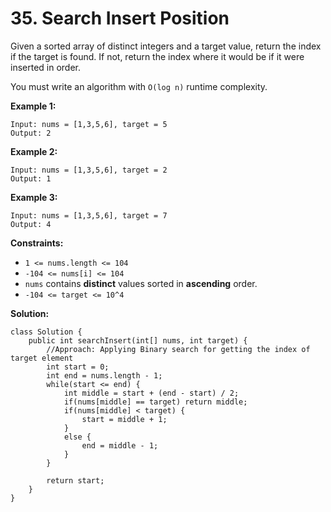 # 35. Search Insert Position

Given a sorted array of distinct integers and a target value, return the index if the target is found. If not, return the index where it would be if it were inserted in order.

You must write an algorithm with `O(log n)` runtime complexity.

**Example 1:**
```
Input: nums = [1,3,5,6], target = 5
Output: 2
```
**Example 2:**
```
Input: nums = [1,3,5,6], target = 2
Output: 1
```
**Example 3:**
```
Input: nums = [1,3,5,6], target = 7
Output: 4
``` 

**Constraints:**

* `1 <= nums.length <= 104`
* `-104 <= nums[i] <= 104`
* `nums` contains **distinct** values sorted in **ascending** order.
* `-104 <= target <= 10^4`

**Solution:**
```
class Solution {
    public int searchInsert(int[] nums, int target) {
        //Approach: Applying Binary search for getting the index of target element
        int start = 0;
        int end = nums.length - 1;
        while(start <= end) {
            int middle = start + (end - start) / 2;
            if(nums[middle] == target) return middle;
            if(nums[middle] < target) {
                start = middle + 1;
            }
            else {
                end = middle - 1;
            }
        }

        return start;
    }
}
```
